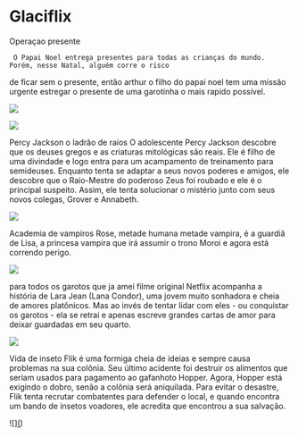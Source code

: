 # Glaciflix

Operaçao presente 

     O Papai Noel entrega presentes para todas as crianças do mundo. Porém, nesse Natal, alguém corre o risco
de ficar sem o presente, então arthur o filho do papai noel tem uma missão urgente estregar o presente de uma garotinha o mais rapido possível.


   ![](https://media.tenor.com/yOlJgPJrziAAAAAi/christmas-holiday.gif)

![](https://media.tenor.com/yOlJgPJrziAAAAAi/christmas-holiday.gif)

Percy Jackson o ladrão de raios 
     O adolescente Percy Jackson descobre que os deuses gregos e as criaturas mitológicas são reais. Ele é filho de uma divindade e logo entra para um acampamento de treinamento para semideuses. Enquanto tenta se adaptar a seus novos poderes e amigos, ele descobre que o Raio-Mestre do poderoso Zeus foi roubado e ele é o principal suspeito. Assim, ele tenta solucionar o mistério junto com seus novos colegas, Grover e Annabeth.

![](https://media1.tenor.com/m/Bdhpgv6RX5kAAAAd/attitude-percyshowsoff.gif)

Academia de vampiros 
    Rose, metade humana metade vampira, é a guardiã de Lisa, a princesa vampira que irá assumir o trono Moroi e agora está correndo perigo.

![](https://media1.tenor.com/m/qGP4macB8zUAAAAd/lissa-dragomir-fangs-vampire-academy-serie.gif)

 para todos os garotos que ja amei 
    filme original Netflix acompanha a história de Lara Jean (Lana Condor), uma jovem muito sonhadora e cheia de amores platônicos. Mas ao invés de tentar lidar com eles - ou conquistar os garotos - ela se retrai e apenas escreve grandes cartas de amor para deixar guardadas em seu quarto.

![](https://media.tenor.com/9VaTWRFlgn0AAAAi/peter-kavinsky-noah-centineo.gif)

  Vida de inseto 
       Flik é uma formiga cheia de ideias e sempre causa problemas na sua colônia. Seu último acidente foi destruir os alimentos que seriam usados para pagamento ao gafanhoto Hopper. Agora, Hopper está exigindo o dobro, senão a colônia será aniquilada. Para evitar o desastre, Flik tenta recrutar combatentes para defender o local, e quando encontra um bando de insetos voadores, ele acredita que encontrou a sua salvação.

![][(](https://media1.tenor.com/m/EneMCgpmrpsAAAAC/gossip-bugs.gif))


  
